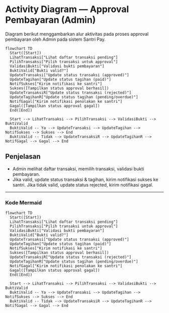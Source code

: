 # Activity Diagram — Approval Pembayaran (Admin)

Diagram berikut menggambarkan alur aktivitas pada proses approval pembayaran oleh Admin pada sistem Santri Pay.

```mermaid
flowchart TD
  Start([Start])
  LihatTransaksi["Lihat daftar transaksi pending"]
  PilihTransaksi["Pilih transaksi untuk approval"]
  ValidasiBukti["Validasi bukti pembayaran"]
  BuktiValid["Bukti valid?"]
  UpdateTransaksi["Update status transaksi (approved)"]
  UpdateTagihan["Update status tagihan (paid)"]
  NotifSukses["Kirim notifikasi ke santri"]
  Sukses([Tampilkan status approval berhasil])
  UpdateTransaksiR["Update status transaksi (rejected)"]
  UpdateTagihanR["Update status tagihan (pending/overdue)"]
  NotifGagal["Kirim notifikasi penolakan ke santri"]
  Gagal([Tampilkan status approval gagal])
  End([End])

  Start --> LihatTransaksi --> PilihTransaksi --> ValidasiBukti --> BuktiValid
  BuktiValid -- Ya --> UpdateTransaksi --> UpdateTagihan --> NotifSukses --> Sukses --> End
  BuktiValid -- Tidak --> UpdateTransaksiR --> UpdateTagihanR --> NotifGagal --> Gagal --> End
```

## Penjelasan
- Admin melihat daftar transaksi, memilih transaksi, validasi bukti pembayaran.
- Jika valid, update status transaksi & tagihan, kirim notifikasi sukses ke santri. Jika tidak valid, update status rejected, kirim notifikasi gagal.

---

### Kode Mermaid
```mermaid
flowchart TD
  Start([Start])
  LihatTransaksi["Lihat daftar transaksi pending"]
  PilihTransaksi["Pilih transaksi untuk approval"]
  ValidasiBukti["Validasi bukti pembayaran"]
  BuktiValid["Bukti valid?"]
  UpdateTransaksi["Update status transaksi (approved)"]
  UpdateTagihan["Update status tagihan (paid)"]
  NotifSukses["Kirim notifikasi ke santri"]
  Sukses([Tampilkan status approval berhasil])
  UpdateTransaksiR["Update status transaksi (rejected)"]
  UpdateTagihanR["Update status tagihan (pending/overdue)"]
  NotifGagal["Kirim notifikasi penolakan ke santri"]
  Gagal([Tampilkan status approval gagal])
  End([End])

  Start --> LihatTransaksi --> PilihTransaksi --> ValidasiBukti --> BuktiValid
  BuktiValid -- Ya --> UpdateTransaksi --> UpdateTagihan --> NotifSukses --> Sukses --> End
  BuktiValid -- Tidak --> UpdateTransaksiR --> UpdateTagihanR --> NotifGagal --> Gagal --> End
``` 